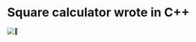 # Square calculator wrote in C++
![🐯](https://github.com/user-attachments/assets/97553034-de53-436c-9351-a90d0fb52d45)
